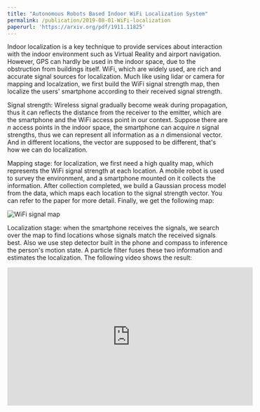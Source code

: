 ```yaml
---
title: "Autonomous Robots Based Indoor WiFi Localization System"
permalink: /publication/2019-08-01-WiFi-localization
paperurl: 'https://arxiv.org/pdf/1911.11825'
---
```

Indoor localization is a key technique to provide services about interaction with the indoor environment such as Virtual Reality and airport navigation. However, GPS can hardly be used in the indoor space, due to the obstruction from buildings itself. WiFi, which are widely used, are rich and accurate signal sources for localization. Much like using lidar or camera for mapping and localzation, we first build the WiFi signal strength map, then localize the users' smartphone according to their received signal strength. 

Signal strength: Wireless signal gradually become weak during propagation, thus it can reflects the distance from the receiver to the emitter, which are the smartphone and the WiFi access point in our context. Suppose there are $n$ access points in the indoor space, the smartphone can acquire $n$ signal strengths, thus we can represent all information as a $n$ dimensional vector. And in different locations, the vector are supposed to be different, that's how we can do localization.

Mapping stage: for localization, we first need a high quality map, which represents the WiFi signal strength at each location. A mobile robot is used to survey the environment, and a smartphone mounted on it collects the information. After collection completed, we build a Gaussian process model from the data, which maps each location to the signal strength vector. You can refer to the paper for more detail. Finally, we get the following map:

![WiFi signal map](http://sldai.github.io/images/WiFi_localization/heatmap_nosojourn.png) 

Localization stage: when the smartphone receives the signals, we search over the map to find locations whose signals match the received signals best. Also we use step detector built in the phone and compass to inference the person's motion state. A particle filter fuses these two information and estimates the localization. The following video shows the result:

<iframe width="560" height="315"
src="https://www.youtube.com/embed/MUQfKFzIOeU" 
frameborder="0" 
allow="accelerometer; autoplay; encrypted-media; gyroscope; picture-in-picture" 
allowfullscreen></iframe>
